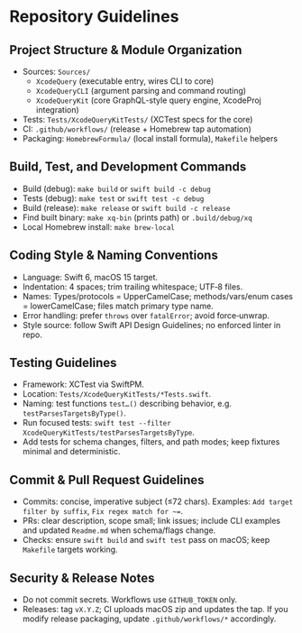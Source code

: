 # Repository Guidelines

## Project Structure & Module Organization
- Sources: `Sources/`
  - `XcodeQuery` (executable entry, wires CLI to core)
  - `XcodeQueryCLI` (argument parsing and command routing)
  - `XcodeQueryKit` (core GraphQL-style query engine, XcodeProj integration)
- Tests: `Tests/XcodeQueryKitTests/` (XCTest specs for the core)
- CI: `.github/workflows/` (release + Homebrew tap automation)
- Packaging: `HomebrewFormula/` (local install formula), `Makefile` helpers

## Build, Test, and Development Commands
- Build (debug): `make build` or `swift build -c debug`
- Tests (debug): `make test` or `swift test -c debug`
- Build (release): `make release` or `swift build -c release`
- Find built binary: `make xq-bin` (prints path) or `.build/debug/xq`
- Local Homebrew install: `make brew-local`

## Coding Style & Naming Conventions
- Language: Swift 6, macOS 15 target.
- Indentation: 4 spaces; trim trailing whitespace; UTF‑8 files.
- Names: Types/protocols = UpperCamelCase; methods/vars/enum cases = lowerCamelCase; files match primary type name.
- Error handling: prefer `throws` over `fatalError`; avoid force‑unwrap.
- Style source: follow Swift API Design Guidelines; no enforced linter in repo.

## Testing Guidelines
- Framework: XCTest via SwiftPM.
- Location: `Tests/XcodeQueryKitTests/*Tests.swift`.
- Naming: test functions `test…()` describing behavior, e.g. `testParsesTargetsByType()`.
- Run focused tests: `swift test --filter XcodeQueryKitTests/testParsesTargetsByType`.
- Add tests for schema changes, filters, and path modes; keep fixtures minimal and deterministic.

## Commit & Pull Request Guidelines
- Commits: concise, imperative subject (≤72 chars). Examples: `Add target filter by suffix`, `Fix regex match for ~=`.
- PRs: clear description, scope small; link issues; include CLI examples and updated `Readme.md` when schema/flags change.
- Checks: ensure `swift build` and `swift test` pass on macOS; keep `Makefile` targets working.

## Security & Release Notes
- Do not commit secrets. Workflows use `GITHUB_TOKEN` only.
- Releases: tag `vX.Y.Z`; CI uploads macOS zip and updates the tap. If you modify release packaging, update `.github/workflows/*` accordingly.
